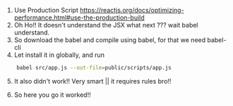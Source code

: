 1. Use Production Script https://reactjs.org/docs/optimizing-performance.html#use-the-production-build
2. Oh Ho!! It doesn't understand the JSX what next ??? wait babel understand.
3. So download the babel and compile using babel, for that we need babel-cli
4. Let install it in globally, and run
``` .bash
    babel src/app.js --out-file=public/scripts/app.js
```
5. It also didn't work!! Very smart || it requires rules bro!!

6. So here you go  it worked!!
